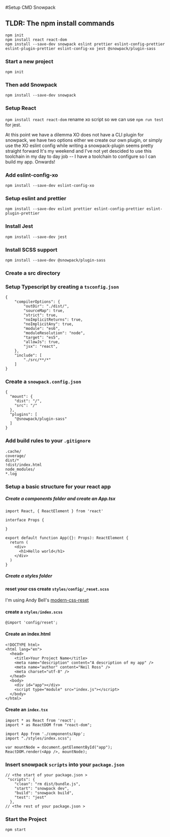 #Setup CMD Snowpack


## TLDR: The npm install commands

```
npm init
npm install react react-dom
npm install --save-dev snowpack eslint prettier eslint-config-prettier eslint-plugin-prettier eslint-config-xo jest @snowpack/plugin-sass
```




### Start a new project

`npm init`

### Then add Snowpack
`npm install --save-dev snowpack`
### Setup React
`npm install react react-dom`
rename xo script so we can use `npm run test` for jest.

At this point we have a dilemma XO does not have a CLI plugin for snowpack, we have two options either we create our own plugin, or simply use the XO eslint config while writing a snowpack-plugin seems pretty straight forward It's my weekend and I've not yet descided to use this toolchain in my day to day job -- I have a toolchain to configure so I can build my app. Onwards!

### Add eslint-config-xo
`npm install --save-dev eslint-config-xo`

### Setup eslint and prettier

`npm install --save-dev eslint prettier eslint-config-prettier eslint-plugin-prettier`

### Install Jest

`npm install --save-dev jest`

### Install SCSS support

`npm install --save-dev @snowpack/plugin-sass`

### Create a src directory 

### Setup Typescript by creating a `tsconfig.json`

```
{
    "compilerOptions": {
        "outDir": "./dist/",
        "sourceMap": true,
        "strict": true,
        "noImplicitReturns": true,
        "noImplicitAny": true,
        "module": "es6",
        "moduleResolution": "node",
        "target": "es5",
        "allowJs": true,
        "jsx": "react",
    },
    "include": [
        "./src/**/*"
    ]
}
```

### Create a `snowpack.config.json`


```
{
  "mount": {
    "dist": "/",
    "src": "/"
  },
  "plugins": [
    "@snowpack/plugin-sass"
  ]
}
```


### Add build rules to your `.gitignore`

```
.cache/
coverage/
dist/*
!dist/index.html
node_modules/
*.log
```


### Setup a basic structure for your react app

##### Create a components folder and create an App.tsx

```
import React, { ReactElement } from 'react'

interface Props {

}

export default function App({}: Props): ReactElement {
  return (
    <div>
      <h1>Hello world</h1>
    </div>
  )
}

```




##### Create a styles folder 

#### reset your css create `styles/config/_reset.scss`
I'm using Andy Bell's [modern-css-reset](https://github.com/andy-piccalilli/modern-css-reset) 

#### create a `styles/index.scss`

```
@import 'config/reset';

```

#### Create an index.html

```
<!DOCTYPE html>
<html lang="en">
  <head>
    <title>Your Project Name</title>
    <meta name="description" content="A description of my app" />
    <meta name="author" content="Neil Ross" />
    <meta charset="utf-8" />
  </head>
  <body>
    <div id="app"></div>
    <script type="module" src="index.js"></script>
  </body>
</html>
```

#### Create an `index.tsx`


```
import * as React from 'react';
import * as ReactDOM from "react-dom";

import App from './components/App';
import "./styles/index.scss";

var mountNode = document.getElementById("app");
ReactDOM.render(<App />, mountNode);
```


### Insert snowpack `scripts` into your `package.json`

```
// <the start of your package.json >
 "scripts": {
    "clean": "rm dist/bundle.js",
    "start": "snowpack dev",
    "build": "snowpack build",
    "test": "jest"
  },
// <the rest of your package.json >
```


### Start the Project

`npm start`










